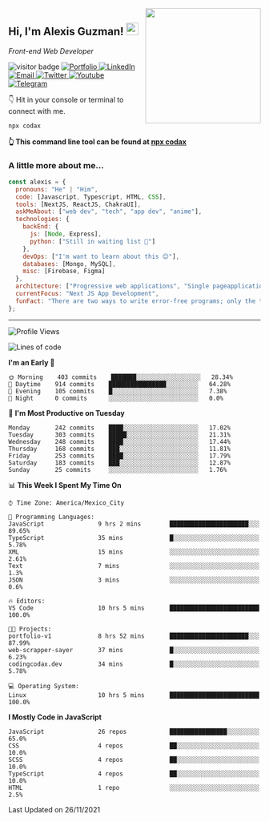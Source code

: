 <img align='right' src="https://media.giphy.com/media/M9gbBd9nbDrOTu1Mqx/giphy.gif" width="230">
<h2>Hi, I'm Alexis Guzman! <img src="https://media.giphy.com/media/hvRJCLFzcasrR4ia7z/giphy.gif" width="25px"></h2>
<p><em>Front-end Web Developer</em></p>

<p>
  <img src="https://visitor-badge.glitch.me/badge?page_id=a12989x.a12989x&left_color=black&right_color=gray" alt="visitor badge"/>
  <a href='https://codaxx.ml/' target='_blank'>
    <img alt='Portfolio' src='https://img.shields.io/badge/Portfolio-black?logo=vercel&style=flat-square'>
  </a>
  <a href='https://linkedin.com/in/codax/' target='_blank'>
    <img alt='LinkedIn' src='https://img.shields.io/badge/LinkedIn-black?logo=LinkedIn&style=flat-square'>
  </a>
  <a href='mailto:codaxtech@gmail.com' target='_blank'>
    <img alt='Email' src='https://img.shields.io/badge/Email-black?logo=Gmail&style=flat-square'>
  </a>
  <a href='https://twitter.com/__codax__' target='_blank'>
    <img alt='Twitter' src='https://img.shields.io/badge/Twitter-black?logo=Twitter&style=flat-square'>
  </a>
  <a href='https://www.youtube.com/channel/UCMY0GhV1HuX4XdbgalC77VQ' target='_blank'>
    <img alt='Youtube' src='https://img.shields.io/badge/YouTube-black?logo=Youtube&style=flat-square'>
  </a>
  <a href='https://t.me/A12989x' target='_blank'>
    <img alt='Telegram' src='https://img.shields.io/badge/Telegram-black?logo=Telegram&logoColor=ffffff&style=flat-square'>
  </a>
</p>

👇 Hit in your console or terminal to connect with me.

```bash
npx codax
```
**👆 This command line tool can be found at [npx codax](https://github.com/a12989x/npx-codax)**

<h3>A little more about me...</h3>

```javascript
const alexis = {
  pronouns: "He" | "Him",
  code: [Javascript, Typescript, HTML, CSS],
  tools: [NextJS, ReactJS, ChakraUI],
  askMeAbout: ["web dev", "tech", "app dev", "anime"],
  technologies: {
    backEnd: {
      js: [Node, Express],
      python: ["Still in waiting list 🥲"]
    },
    devOps: ["I'm want to learn about this 😊"],
    databases: [Mongo, MySQL],
    misc: [Firebase, Figma]
  },
  architecture: ["Progressive web applications", "Single pageapplications"],
  currentFocus: "Next JS App Development",
  funFact: "There are two ways to write error-free programs; only the third one works"
};
```

---

<!--START_SECTION:waka-->
![Profile Views](http://img.shields.io/badge/Profile%20Views-0-blue)

![Lines of code](https://img.shields.io/badge/From%20Hello%20World%20I%27ve%20Written-1.0%20million%20lines%20of%20code-blue)

**I'm an Early 🐤** 

```text
🌞 Morning    403 commits    ███████░░░░░░░░░░░░░░░░░░   28.34% 
🌆 Daytime    914 commits    ████████████████░░░░░░░░░   64.28% 
🌃 Evening    105 commits    █░░░░░░░░░░░░░░░░░░░░░░░░   7.38% 
🌙 Night      0 commits      ░░░░░░░░░░░░░░░░░░░░░░░░░   0.0%

```
📅 **I'm Most Productive on Tuesday** 

```text
Monday       242 commits    ████░░░░░░░░░░░░░░░░░░░░░   17.02% 
Tuesday      303 commits    █████░░░░░░░░░░░░░░░░░░░░   21.31% 
Wednesday    248 commits    ████░░░░░░░░░░░░░░░░░░░░░   17.44% 
Thursday     168 commits    ███░░░░░░░░░░░░░░░░░░░░░░   11.81% 
Friday       253 commits    ████░░░░░░░░░░░░░░░░░░░░░   17.79% 
Saturday     183 commits    ███░░░░░░░░░░░░░░░░░░░░░░   12.87% 
Sunday       25 commits     ░░░░░░░░░░░░░░░░░░░░░░░░░   1.76%

```


📊 **This Week I Spent My Time On** 

```text
⌚︎ Time Zone: America/Mexico_City

💬 Programming Languages: 
JavaScript               9 hrs 2 mins        ██████████████████████░░░   89.65% 
TypeScript               35 mins             █░░░░░░░░░░░░░░░░░░░░░░░░   5.78% 
XML                      15 mins             ░░░░░░░░░░░░░░░░░░░░░░░░░   2.61% 
Text                     7 mins              ░░░░░░░░░░░░░░░░░░░░░░░░░   1.3% 
JSON                     3 mins              ░░░░░░░░░░░░░░░░░░░░░░░░░   0.6%

🔥 Editors: 
VS Code                  10 hrs 5 mins       █████████████████████████   100.0%

🐱‍💻 Projects: 
portfolio-v1             8 hrs 52 mins       ██████████████████████░░░   87.99% 
web-scrapper-sayer       37 mins             █░░░░░░░░░░░░░░░░░░░░░░░░   6.23% 
codingcodax.dev          34 mins             █░░░░░░░░░░░░░░░░░░░░░░░░   5.78%

💻 Operating System: 
Linux                    10 hrs 5 mins       █████████████████████████   100.0%

```

**I Mostly Code in JavaScript** 

```text
JavaScript               26 repos            ████████████████░░░░░░░░░   65.0% 
CSS                      4 repos             ██░░░░░░░░░░░░░░░░░░░░░░░   10.0% 
SCSS                     4 repos             ██░░░░░░░░░░░░░░░░░░░░░░░   10.0% 
TypeScript               4 repos             ██░░░░░░░░░░░░░░░░░░░░░░░   10.0% 
HTML                     1 repo              ░░░░░░░░░░░░░░░░░░░░░░░░░   2.5%

```



 Last Updated on 26/11/2021
<!--END_SECTION:waka-->
